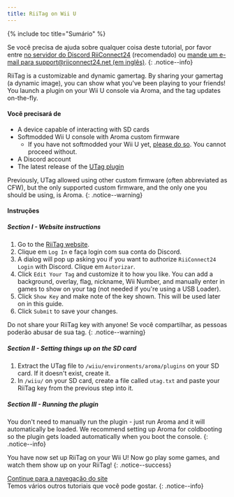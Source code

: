 ```yaml
---
title: RiiTag on Wii U
---
```


{% include toc title="Sumário" %}

Se você precisa de ajuda sobre qualquer coisa deste tutorial, por favor entre [no servidor do Discord RiiConnect24](https://discord.gg/rc24) (recomendado) ou [mande um e-mail para support@riiconnect24.net (em inglês)](mailto:support@riiconnect24.net).
{: .notice--info}

RiiTag is a customizable and dynamic gamertag. By sharing your gamertag (a dynamic image), you can show what you've been playing to your friends! You launch a plugin on your Wii U console via Aroma, and the tag updates on-the-fly.

#### Você precisará de

- A device capable of interacting with SD cards
- Softmodded Wii U console with Aroma custom firmware
  - If you have not softmodded your Wii U yet, [please do so](https://wiiu.hacks.guide). You cannot proceed without.
- A Discord account
- The latest release of the [UTag plugin](https://github.com/RiiConnect24/UTag/releases)

Previously, UTag allowed using other custom firmware (often abbreviated as CFW), but the only supported custom firmware, and the only one you should be using, is Aroma.
{: .notice--warning}

#### Instruções

##### Section I - Website instructions

1. Go to the [RiiTag website](https://tag.rc24.xyz/).
2. Clique em `Log In` e faça login com sua conta do Discord.
3. A dialog will pop up asking you if you want to authorize `RiiConnect24 Login` with Discord. Clique em `Autorizar`.
4. Click `Edit Your Tag` and customize it to how you like. You can add a background, overlay, flag, nickname, Wii Number, and manually enter in games to show on your tag (not needed if you're using a USB Loader).
5. Click `Show Key` and make note of the key shown. This will be used later on in this guide.
6. Click `Submit` to save your changes.

Do not share your RiiTag key with anyone! Se você compartilhar, as pessoas poderão abusar de sua tag.
{: .notice--warning}

##### Section II - Setting things up on the SD card

1. Extract the UTag file to `/wiiu/environments/aroma/plugins` on your SD card. If it doesn't exist, create it.
2. In `/wiiu/` on your SD card, create a file called `utag.txt` and paste your RiiTag key from the previous step into it.

##### Section III - Running the plugin

You don't need to manually run the plugin - just run Aroma and it will automatically be loaded. We recommend setting up Aroma for coldbooting so the plugin gets loaded automatically when you boot the console.
{: .notice--info}

You have now set up RiiTag on your Wii U! Now go play some games, and watch them show up on your RiiTag!
{: .notice--success}

[Continue para a navegação do site](site-navigation)<br> Temos vários outros tutoriais que você pode gostar.
{: .notice--info}
